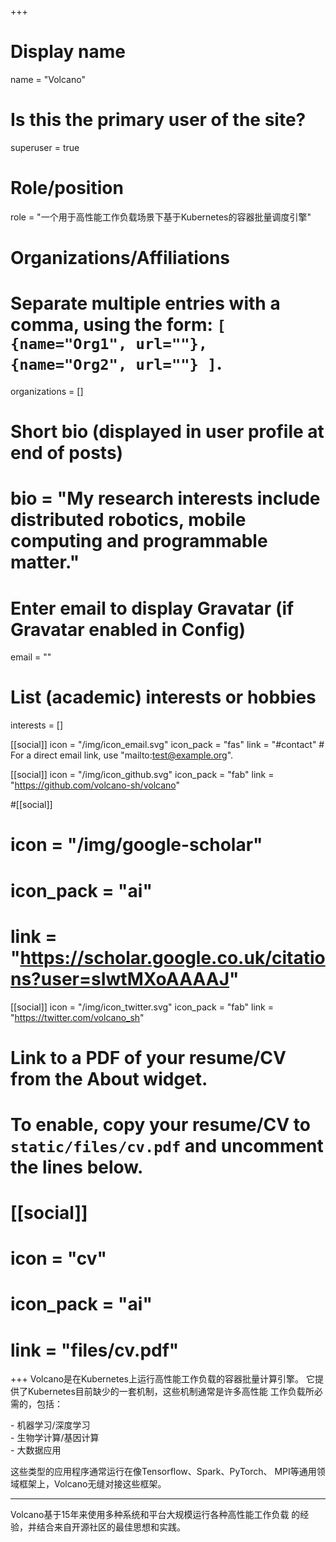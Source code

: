 +++
# Display name
name = "Volcano"

# Is this the primary user of the site?
superuser = true

# Role/position
role = "一个用于高性能工作负载场景下基于Kubernetes的容器批量调度引擎"

# Organizations/Affiliations
#   Separate multiple entries with a comma, using the form: `[ {name="Org1", url=""}, {name="Org2", url=""} ]`.
organizations = []

# Short bio (displayed in user profile at end of posts)
# bio = "My research interests include distributed robotics, mobile computing and programmable matter."

# Enter email to display Gravatar (if Gravatar enabled in Config)
email = ""

# List (academic) interests or hobbies
interests = []

[[social]]
  icon = "/img/icon_email.svg"
  icon_pack = "fas"
  link = "#contact"  # For a direct email link, use "mailto:test@example.org".



 [[social]]
  icon = "/img/icon_github.svg"
  icon_pack = "fab"
  link = "https://github.com/volcano-sh/volcano"

#[[social]]
 # icon = "/img/google-scholar"
 # icon_pack = "ai"
 # link = "https://scholar.google.co.uk/citations?user=sIwtMXoAAAAJ"

[[social]]
  icon = "/img/icon_twitter.svg"
  icon_pack = "fab"
  link = "https://twitter.com/volcano_sh"

# Link to a PDF of your resume/CV from the About widget.
# To enable, copy your resume/CV to `static/files/cv.pdf` and uncomment the lines below.
# [[social]]
#   icon = "cv"
#   icon_pack = "ai"
#   link = "files/cv.pdf"

+++
Volcano是在Kubernetes上运行高性能工作负载的容器批量计算引擎。
它提供了Kubernetes目前缺少的一套机制，这些机制通常是许多高性能
工作负载所必需的，包括：

\-  机器学习/深度学习   
\-  生物学计算/基因计算   
\-  大数据应用    


这些类型的应用程序通常运行在像Tensorflow、Spark、PyTorch、
MPI等通用领域框架上，Volcano无缝对接这些框架。

***

Volcano基于15年来使用多种系统和平台大规模运行各种高性能工作负载
的经验，并结合来自开源社区的最佳思想和实践。
